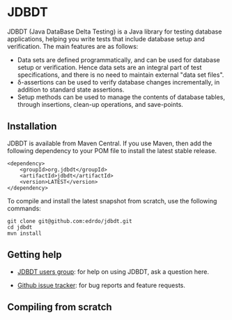 # JDBDT 

JDBDT (Java DataBase Delta Testing) is a Java library for 
testing database applications, helping you write tests
that include database setup and verification.
The main features are as follows:

* Data sets are defined programmatically, and can be used
for database setup or verification. Hence data sets 
are an integral part of test specifications, 
and there is no need to maintain external "data set files".
* &delta;-assertions can be used to verify 
database changes incrementally, in addition to standard
state assertions.
* Setup methods can be used to manage the contents of database
tables, through insertions, clean-up operations, and 
save-points.

## Installation 

JDBDT is available from Maven Central.
If you use Maven, then add the following dependency to your POM file
to install the latest stable release.

	<dependency>
		<groupId>org.jdbdt</groupId>
        <artifactId>jdbdt</artifactId>
        <version>LATEST</version>
    </dependency>

To compile and install the latest snapshot from scratch, use
the following commands:

	git clone git@github.com:edrdo/jdbdt.git
	cd jdbdt
	mvn install 
	
## Getting help 

* [JDBDT users group](https://groups.google.com/forum/#!forum/jdbdt-users): for help on using JDBDT, ask a question here. 

* [Github issue tracker](https://github.com/edrdo/jdbdt/issues): for bug reports and feature requests.
 

## Compiling from scratch 





